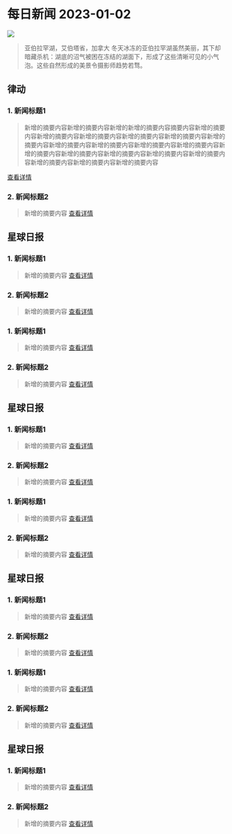 # 每日新闻 2023-01-02

![](https://www.bing.com/th?id=OHR.FrozenBubblesAlberta_ZH-CN6154214678_1920x1080.jpg&rf=LaDigue_1920x1080.jpg)

> 亚伯拉罕湖，艾伯塔省，加拿大
> 冬天冰冻的亚伯拉罕湖虽然美丽，其下却暗藏杀机：湖底的沼气被困在冻结的湖面下，形成了这些清晰可见的小气泡。这些自然形成的美景令摄影师趋势若骛。

## 律动

### 1. 新闻标题1

> 新增的摘要内容新增的摘要内容新增的新增的摘要内容摘要内容新增的摘要内容新增的摘要内容新增的摘要内容新增的摘要内容新增的摘要内容新增的摘要内容新增的摘要内容新增的摘要内容新增的摘要内容新增的摘要内容新增的摘要内容新增的摘要内容新增的摘要内容新增的摘要内容新增的摘要内容新增的摘要内容新增的摘要内容新增的摘要内容

[查看详情](//baidu.com)

### 2. 新闻标题2

> 新增的摘要内容
[查看详情](//baidu.com)

## 星球日报

### 1. 新闻标题1

> 新增的摘要内容
[查看详情](//baidu.com)

### 2. 新闻标题2

> 新增的摘要内容
[查看详情](//baidu.com)

### 1. 新闻标题1

> 新增的摘要内容
[查看详情](//baidu.com)

### 2. 新闻标题2

> 新增的摘要内容
[查看详情](//baidu.com)

## 星球日报

### 1. 新闻标题1

> 新增的摘要内容
[查看详情](//baidu.com)

### 2. 新闻标题2

> 新增的摘要内容
[查看详情](//baidu.com)

### 1. 新闻标题1

> 新增的摘要内容
[查看详情](//baidu.com)

### 2. 新闻标题2

> 新增的摘要内容
[查看详情](//baidu.com)

## 星球日报

### 1. 新闻标题1

> 新增的摘要内容
[查看详情](//baidu.com)

### 2. 新闻标题2

> 新增的摘要内容
[查看详情](//baidu.com)

### 1. 新闻标题1

> 新增的摘要内容
[查看详情](//baidu.com)

### 2. 新闻标题2

> 新增的摘要内容
[查看详情](//baidu.com)

## 星球日报

### 1. 新闻标题1

> 新增的摘要内容
[查看详情](//baidu.com)

### 2. 新闻标题2

> 新增的摘要内容
[查看详情](//baidu.com)
